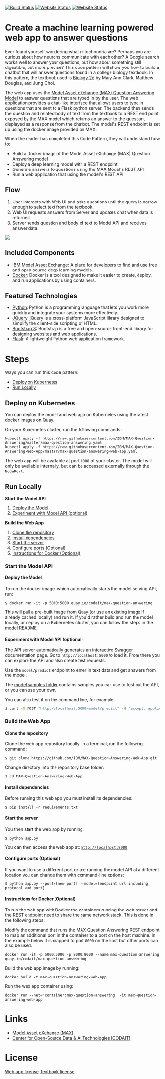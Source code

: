 [![Build Status](https://travis-ci.com/IBM/MAX-Question-Answering-Web-App.svg?branch=master)](https://travis-ci.com/github/IBM/MAX-Question-Answering-Web-App) [![Website Status](https://img.shields.io/website/http/max-question-answering.codait-prod-41208c73af8fca213512856c7a09db52-0000.us-east.containers.appdomain.cloud/swagger.json.svg?label=api+demo)](http://max-question-answering.codait-prod-41208c73af8fca213512856c7a09db52-0000.us-east.containers.appdomain.cloud) [![Website Status](https://img.shields.io/website/http/max-question-answering-web-app.codait-prod-41208c73af8fca213512856c7a09db52-0000.us-east.containers.appdomain.cloud.svg)](http://max-question-answering-web-app.codait-prod-41208c73af8fca213512856c7a09db52-0000.us-east.containers.appdomain.cloud)

# Create a machine learning powered web app to answer questions

Ever found yourself wondering what mitochondria are? Perhaps you are curious about how neurons communicate with each other? A Google search works well to answer your questions, but how about something still digestible, but more precise? This code pattern will show you how to build a chatbot that will answer questions found in a college biology textbook. In this pattern, the textbook used is [Biology 2e](https://books.google.com/books/about/Biology_2e.html?id=JLPQtwEACAAJ) by Mary Ann Clark, Matthew Douglas, and Jung Choi. 

The web app uses the [Model Asset eXchange (MAX) Question Answering Model](https://github.com/IBM/MAX-Question-Answering) to answer questions that are typed in by the user. The web application provides a chat-like interface that allows users to type in questions that are sent to a Flask python server. The backend then sends the question and related body of text from the textbook to a REST end point exposed by the MAX model which returns an answer to the question, displayed as a response from the chatbot. The model's REST endpoint is set up using the docker image
provided on MAX.

When the reader has completed this Code Pattern, they will understand how to:

* Build a Docker image of the Model Asset eXchange (MAX) Question Answering model
* Deploy a deep learning model with a REST endpoint
* Generate answers to questions using the MAX Model's REST API
* Run a web application that using the model's REST API

## Flow

1. User interacts with Web UI and asks questions until the query is narrow enough to select text from the textbook.
2. Web UI requests answers from Server and updates chat when data is returned.
3. Server sends question and body of text to Model API and receives answer data.

![](example.png)

## Included Components

* [IBM Model Asset Exchange](https://developer.ibm.com/exchanges/models/): A place for developers to find and use
free and open source deep learning models.
* [Docker](https://www.docker.com): Docker is a tool designed to make it easier to create, deploy, and run applications
by using containers.

## Featured Technologies

* [Python](https://www.python.org/): Python is a programming language that lets you work more quickly and integrate
your systems more effectively.
* [JQuery](https://jquery.com): jQuery is a cross-platform JavaScript library designed to simplify the client-side
scripting of HTML.
* [Bootstrap 3](https://getbootstrap.com): Bootstrap is a free and open-source front-end library for designing websites
and web applications.
* [Flask](https://palletsprojects.com/p/flask/): A lightweight Python web application framework.

# Steps

Ways you can run this code pattern:
- [Deploy on Kubernetes](#deploy-on-kubernetes)
- [Run Locally](#run-locally)

## Deploy on Kubernetes

You can deploy the model and web app on Kubernetes using the latest docker images on Quay.

On your Kubernetes cluster, run the following commands:

    kubectl apply -f https://raw.githubusercontent.com/IBM/MAX-Question-Answering/master/max-question-answering.yaml
    kubectl apply -f https://raw.githubusercontent.com/IBM/MAX-Question-Answering-Web-App/master/max-question-answering-web-app.yaml

The web app will be available at port `8088` of your cluster.
The model will only be available internally, but can be accessed externally through the `NodePort`.

## Run Locally

**Start the Model API**

1. [Deploy the Model](#deploy-the-model)
2. [Experiment with Model API (optional)](#experiment-with-model-api-optional)

**Build the Web App**

1. [Clone the repository](#clone-the-repository)
2. [Install dependencies](#install-dependencies)
3. [Start the server](#start-the-server)
4. [Configure ports (Optional)](#configure-ports-optional)
5. [Instructions for Docker (Optional)](#instructions-for-docker-optional)

### Start the Model API

#### Deploy the Model

To run the docker image, which automatically starts the model serving API, run:

```
$ docker run -it -p 5000:5000 quay.io/codait/max-question-answering
```

This will pull a pre-built image from Quay (or use an existing image if already cached locally) and run it.
If you'd rather build and run the model locally, or deploy on a Kubernetes cluster, you can follow the steps in the
[model README](https://github.ibm.com/CODAIT/MAX-Question-Answering#steps)

#### Experiment with Model API (optional)

The API server automatically generates an interactive Swagger documentation page.
Go to `http://localhost:5000` to load it. From there you can explore the API and also create test requests.

Use the `model/predict` endpoint to enter in text data and get answers from the model.

The [model samples folder](https://github.ibm.com/CODAIT/MAX-Question-Answering/tree/master/samples)
contains samples you can use to test out the API, or you can use your own.

You can also test it on the command line, for example:

```bash
$ curl -X POST "http://localhost:5000/model/predict" -H "accept: application/json" -H "Content-Type: application/json" -d "{\"paragraphs\": [{ \"context\": \"John lives in Brussels and works for the EU\", \"questions\": [\"Where does John Live?\",\"What does John do?\",\"What is his name?\" ]},{ \"context\": \"Jane lives in Paris and works for the UN\", \"questions\": [\"Where does Jane Live?\",\"What does Jane do?\" ]}]}"
```

### Build the Web App

#### Clone the repository

Clone the web app repository locally. In a terminal, run the following command:

```
$ git clone https://github.com/IBM/MAX-Question-Answering-Web-App.git
```

Change directory into the repository base folder:

```
$ cd MAX-Question-Answering-Web-App
```

#### Install dependencies

Before running this web app you must install its dependencies:

```
$ pip install -r requirements.txt
```

#### Start the server

You then start the web app by running:

```
$ python app.py
```

You can then access the web app at: [`http://localhost:8000`](http://localhost:8000)

#### Configure ports (Optional)

If you want to use a different port or are running the model API at a different location you can change them with command-line options:

```
$ python app.py --port=[new port] --model=[endpoint url including protocol and port]
```

#### Instructions for Docker (Optional)

To run the web app with Docker the containers running the web server and the REST endpoint need to share the same
network stack. This is done in the following steps:

Modify the command that runs the MAX Question Answering REST endpoint to map an additional port in the container to a
port on the host machine. In the example below it is mapped to port `8000` on the host but other ports can also be used.

    docker run -it -p 5000:5000 -p 8000:8000 --name max-question-answering quay.io/codait/max-question-answering
    
Build the web app image by running:

    docker build -t max-question-answering-web-app .

Run the web app container using:

    docker run --net='container:max-question-answering' -it max-question-answering-web-app

# Links

* [Model Asset eXchange (MAX)](https://developer.ibm.com/code/exchanges/models/)
* [Center for Open-Source Data & AI Technologies (CODAIT)](https://developer.ibm.com/code/open/centers/codait/)

# License

[Web app license](LICENSE)
[Textbook license](https://creativecommons.org/licenses/by/4.0/)

